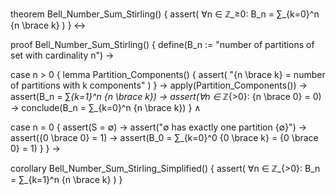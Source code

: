 theorem Bell_Number_Sum_Stirling() {
  assert(
    ∀n ∈ ℤ_≥0: B_n = ∑_{k=0}^n {n \brace k}
  )
} ↔

proof Bell_Number_Sum_Stirling() {
  define(B_n := "number of partitions of set with cardinality n") →
  
  case n > 0 {
    lemma Partition_Components() {
      assert(
        "{n \brace k} = number of partitions with k components"
      )
    } →
    apply(Partition_Components()) →
    assert(B_n = ∑_{k=1}^n {n \brace k}) →
    assert(∀n ∈ ℤ_{>0}: {n \brace 0} = 0) →
    conclude(B_n = ∑_{k=0}^n {n \brace k})
  } ∧

  case n = 0 {
    assert(S = ∅) →
    assert("∅ has exactly one partition {∅}") →
    assert({0 \brace 0} = 1) →
    assert(B_0 = ∑_{k=0}^0 {0 \brace k} = {0 \brace 0} = 1)
  }
} →

corollary Bell_Number_Sum_Stirling_Simplified() {
  assert(
    ∀n ∈ ℤ_{>0}: B_n = ∑_{k=1}^n {n \brace k}
  )
}